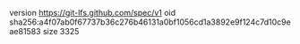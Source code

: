 version https://git-lfs.github.com/spec/v1
oid sha256:a4f07ab0f67737b36c276b46131a0bf1056cd1a3892e9f124c7d10c9eae81583
size 3325

